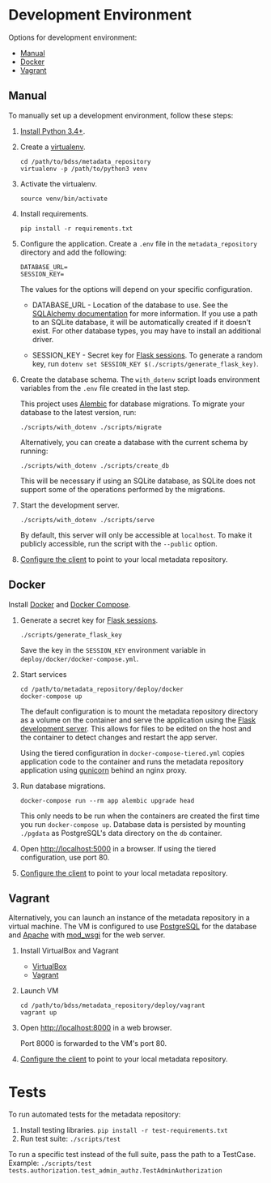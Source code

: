 # Development Environment

Options for development environment:
* [Manual](#manual)
* [Docker](#docker)
* [Vagrant](#vagrant)

## Manual

To manually set up a development environment, follow these steps:

1. [Install Python 3.4+](http://docs.python-guide.org/en/latest/starting/installation/).

1. Create a [virtualenv](http://docs.python-guide.org/en/latest/dev/virtualenvs/).
   ```Shell
   cd /path/to/bdss/metadata_repository
   virtualenv -p /path/to/python3 venv
   ```

1. Activate the virtualenv.
   ```Shell
   source venv/bin/activate
   ```

1. Install requirements.
   ```Shell
   pip install -r requirements.txt
   ```

1. Configure the application.
   Create a `.env` file in the `metadata_repository` directory and add the following:
   ```
   DATABASE_URL=
   SESSION_KEY=
   ```

   The values for the options will depend on your specific configuration.

   * DATABASE_URL - Location of the database to use. See the
     [SQLAlchemy documentation](http://docs.sqlalchemy.org/en/latest/core/engines.html#database-urls) for more
     information. If you use a path to an SQLite database, it will be automatically created if it doesn't exist.
     For other database types, you may have to install an additional driver.

   * SESSION_KEY - Secret key for [Flask sessions](http://flask.pocoo.org/docs/latest/quickstart/#sessions). To
     generate a random key, run `dotenv set SESSION_KEY $(./scripts/generate_flask_key)`.

1. Create the database schema. The `with_dotenv` script loads environment variables from the `.env` file created
   in the last step.

   This project uses [Alembic](https://alembic.readthedocs.org/en/latest/) for database migrations.
   To migrate your database to the latest version, run:

   ```Shell
   ./scripts/with_dotenv ./scripts/migrate
   ```

   Alternatively, you can create a database with the current schema by running:
   ```Shell
   ./scripts/with_dotenv ./scripts/create_db
   ```
   This will be necessary if using an SQLite database, as SQLite does not support some of the operations performed
   by the migrations.

1. Start the development server.

   ```Shell
   ./scripts/with_dotenv ./scripts/serve
   ```

   By default, this server will only be accessible at `localhost`. To make it publicly accessible, run
   the script with the `--public` option.

1. [Configure the client](/client/docs/Configuration.md) to point to your local metadata repository.

## Docker

Install [Docker](https://www.docker.com/products/docker) and [Docker Compose](https://docs.docker.com/compose/install/).

1. Generate a secret key for [Flask sessions](http://flask.pocoo.org/docs/0.10/quickstart/#sessions).
   ```
   ./scripts/generate_flask_key
   ```

   Save the key in the `SESSION_KEY` environment variable in `deploy/docker/docker-compose.yml`.

1. Start services
   ```
   cd /path/to/metadata_repository/deploy/docker
   docker-compose up
   ```

   The default configuration is to mount the metadata repository directory as a volume on the container and serve
   the application using the [Flask development server](http://flask.pocoo.org/docs/0.10/quickstart/#debug-mode).
   This allows for files to be edited on the host and the container to detect changes and restart the app server.

   Using the tiered configuration in `docker-compose-tiered.yml` copies application code to the container and runs
   the metadata repository application using [gunicorn](http://gunicorn.org/) behind an nginx proxy.

1. Run database migrations.
   ```
   docker-compose run --rm app alembic upgrade head
   ```

   This only needs to be run when the containers are created the first time you run `docker-compose up`. Database
   data is persisted by mounting `./pgdata` as PostgreSQL's data directory on the `db` container.

1. Open [http://localhost:5000](http://localhost:5000) in a browser. If using the tiered configuration, use port 80.

1. [Configure the client](/client/docs/Configuration.md) to point to your local metadata repository.

## Vagrant

Alternatively, you can launch an instance of the metadata repository in a virtual machine. The VM is
configured to use [PostgreSQL](http://www.postgresql.org/) for the database and
[Apache](https://httpd.apache.org/) with [mod_wsgi](https://modwsgi.readthedocs.io/) for the web server.

1. Install VirtualBox and Vagrant

   * [VirtualBox](https://www.virtualbox.org/wiki/Downloads)
   * [Vagrant](http://docs.vagrantup.com/v2/installation/index.html)

1. Launch VM

   ```Shell
   cd /path/to/bdss/metadata_repository/deploy/vagrant
   vagrant up
   ```

1. Open [http://localhost:8000](http://localhost:8000) in a web browser.

   Port 8000 is forwarded to the VM's port 80.

1. [Configure the client](/client/docs/Configuration.md) to point to your local metadata repository.

# Tests

To run automated tests for the metadata repository:
1. Install testing libraries. `pip install -r test-requirements.txt`
1. Run test suite: `./scripts/test`

To run a specific test instead of the full suite, pass the path to a TestCase.
Example: `./scripts/test tests.authorization.test_admin_authz.TestAdminAuthorization`
